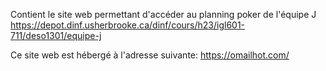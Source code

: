 Contient le site web permettant d'accéder au planning poker de l'équipe J https://depot.dinf.usherbrooke.ca/dinf/cours/h23/igl601-711/deso1301/equipe-j

Ce site web est hébergé à l'adresse suivante: https://omailhot.com/
